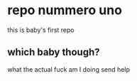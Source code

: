 # repo nummero uno
this is baby's first repo

## which baby though?










what the actual fuck am I doing
send help
